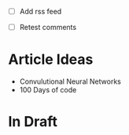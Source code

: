 * [ ] Add rss feed
* [ ] Retest  comments


# Article Ideas
* Convulutional Neural Networks
* 100 Days of code

# In Draft


